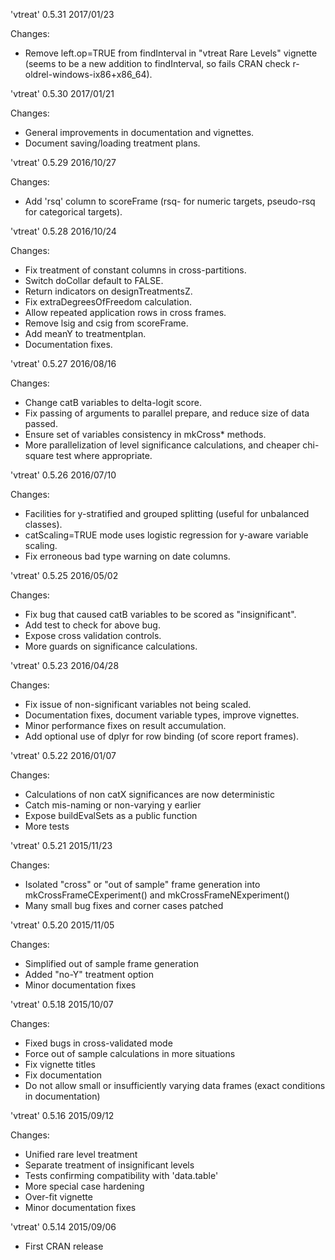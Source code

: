 
'vtreat' 0.5.31 2017/01/23

Changes:

- Remove left.op=TRUE from findInterval in "vtreat Rare Levels" vignette (seems to be a new addition to findInterval, so fails CRAN check r-oldrel-windows-ix86+x86_64).


'vtreat' 0.5.30 2017/01/21

Changes:

- General improvements in documentation and vignettes.
- Document saving/loading treatment plans.


'vtreat' 0.5.29 2016/10/27

Changes:

- Add 'rsq' column to scoreFrame (rsq- for numeric targets, pseudo-rsq for categorical targets).

'vtreat' 0.5.28 2016/10/24

Changes:

- Fix treatment of constant columns in cross-partitions.
- Switch doCollar default to FALSE.
- Return indicators on designTreatmentsZ.
- Fix extraDegreesOfFreedom calculation.
- Allow repeated application rows in cross frames.
- Remove lsig and csig from scoreFrame.
- Add meanY to treatmentplan.
- Documentation fixes.


'vtreat' 0.5.27 2016/08/16

Changes:

- Change catB variables to delta-logit score.
- Fix passing of arguments to parallel prepare, and reduce size of data passed.
- Ensure set of variables consistency in mkCross* methods.
- More parallelization of level significance calculations, and cheaper chi-square test where appropriate.

'vtreat' 0.5.26 2016/07/10

Changes:

- Facilities for y-stratified and grouped splitting (useful for unbalanced classes).
- catScaling=TRUE mode uses logistic regression for y-aware variable scaling.
- Fix erroneous bad type warning on date columns.


'vtreat' 0.5.25 2016/05/02

Changes:

- Fix bug that caused catB variables to be scored as "insignificant".
- Add test to check for above bug.
- Expose cross validation controls.
- More guards on significance calculations.


'vtreat' 0.5.23 2016/04/28

Changes:

- Fix issue of non-significant variables not being scaled.
- Documentation fixes, document variable types, improve vignettes.
- Minor performance fixes on result accumulation.
- Add optional use of dplyr for row binding (of score report frames).


'vtreat' 0.5.22 2016/01/07

Changes:

- Calculations of non catX significances are now deterministic
- Catch mis-naming or non-varying y earlier
- Expose buildEvalSets as a public function
- More tests


'vtreat' 0.5.21 2015/11/23

Changes:

- Isolated "cross" or "out of sample" frame generation into mkCrossFrameCExperiment() and mkCrossFrameNExperiment()
- Many small bug fixes and corner cases patched


'vtreat' 0.5.20 2015/11/05

Changes:

- Simplified out of sample frame generation
- Added "no-Y" treatment option
- Minor documentation fixes


'vtreat' 0.5.18 2015/10/07

Changes:

- Fixed bugs in cross-validated mode
- Force out of sample calculations in more situations
- Fix vignette titles
- Fix documentation
- Do not allow small or insufficiently varying data frames (exact conditions in documentation)


'vtreat' 0.5.16 2015/09/12

Changes:

-  Unified rare level treatment
-  Separate treatment of insignificant levels
-  Tests confirming compatibility with 'data.table'
-  More special case hardening
-  Over-fit vignette
-  Minor documentation fixes



'vtreat' 0.5.14 2015/09/06

- First CRAN release
